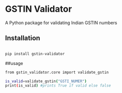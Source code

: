 # GSTIN Validator

A Python package for validating Indian GSTIN numbers

## Installation

```bash

pip install gstin-validator

```

##usage

```bash
from gstin_validator.core import validate_gstin

is_valid=validate_gstin("GSTI_NUMER")
print(is_valid) #prints True if valid else false 

```